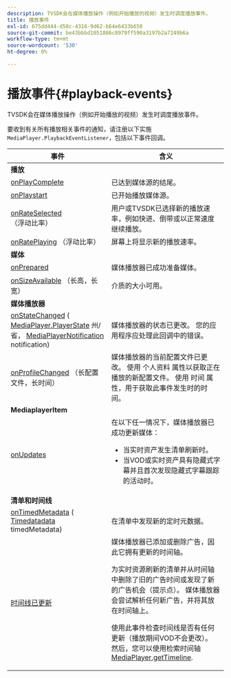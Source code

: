 ```yaml
---
description: TVSDK会在媒体播放操作（例如开始播放的视频）发生时调度播放事件。
title: 播放事件
exl-id: 675dd444-d58c-4316-9d62-b64e6433b650
source-git-commit: be43bbbd1051886c8979ff590a3197b2a7249b6a
workflow-type: tm+mt
source-wordcount: '530'
ht-degree: 0%

---
```


# 播放事件{#playback-events}

TVSDK会在媒体播放操作（例如开始播放的视频）发生时调度播放事件。

要收到有关所有播放相关事件的通知，请注册以下实施 `MediaPlayer.PlaybackEventListener`，包括以下事件回调。

<table frame="all" colsep="1" rowsep="1"> 
 <thead> 
  <tr rowsep="1"> 
   <th colname="1" class="entry"> 事件 </th> 
   <th colname="2" class="entry"> 含义 </th> 
  </tr> 
 </thead>
 <tbody> 
  <tr rowsep="1"> 
   <td colname="col1"><b>播放</b> </td> 
   <td colname="col2"> </td> 
  </tr> 
  <tr rowsep="1"> 
   <td colname="1"> <a href="https://help.adobe.com/en_US/primetime/api/psdk/javadoc_1.4/com/adobe/mediacore/MediaPlayer.PlaybackEventListener.html#onPlayComplete%28%29" format="html" scope="external"> onPlayComplete</a> </td> 
   <td colname="2"> 已达到媒体源的结尾。 </td> 
  </tr> 
  <tr rowsep="1"> 
   <td colname="1"> <a href="https://help.adobe.com/en_US/primetime/api/psdk/javadoc_1.4/com/adobe/mediacore/MediaPlayer.PlaybackEventListener.html#onPlayStart%28%29" format="html" scope="external"> onPlaystart</a> </td> 
   <td colname="2"> 已开始播放媒体源。 </td> 
  </tr> 
  <tr rowsep="1"> 
   <td colname="1"> <a href="https://help.adobe.com/en_US/primetime/api/psdk/javadoc_1.4/com/adobe/mediacore/MediaPlayer.PlaybackEventListener.html#onRateSelected%28float%29" format="html" scope="external"> onRateSelected</a> （浮动比率） </td> 
   <td colname="2"> 用户或TVSDK已选择新的播放速率，例如快进、倒带或以正常速度继续播放。 </td> 
  </tr> 
  <tr rowsep="1"> 
   <td colname="1"><a href="https://help.adobe.com/en_US/primetime/api/psdk/javadoc_1.4/com/adobe/mediacore/MediaPlayer.PlaybackEventListener.html#onRatePlaying%28float%29" format="html" scope="external"> onRatePlaying</a> （浮动比率） </td> 
   <td colname="2"> 屏幕上将显示新的播放速率。 </td> 
  </tr> 
  <tr rowsep="1"> 
   <td colname="col1"><b>媒体</b> </td> 
   <td colname="col2"> </td> 
  </tr> 
  <tr rowsep="1"> 
   <td colname="1"> <a href="https://help.adobe.com/en_US/primetime/api/psdk/javadoc_1.4/com/adobe/mediacore/MediaPlayer.PlaybackEventListener.html#onPrepared%28%29" format="html" scope="external"> onPrepared</a> </td> 
   <td colname="2"> 媒体播放器已成功准备媒体。 </td> 
  </tr> 
  <tr rowsep="1"> 
   <td colname="1"> <a href="https://help.adobe.com/en_US/primetime/api/psdk/javadoc_1.4/com/adobe/mediacore/MediaPlayer.PlaybackEventListener.html#onSizeAvailable%28long,%20long%29" format="html" scope="external"> onSizeAvailable</a> （长高，长宽） </td> 
   <td colname="2"> 介质的大小可用。 </td> 
  </tr> 
  <tr rowsep="1"> 
   <td colname="col1"><b>媒体播放器</b> </td> 
   <td colname="col2"> </td> 
  </tr> 
  <tr rowsep="1"> 
   <td colname="1"><a href="https://help.adobe.com/en_US/primetime/api/psdk/javadoc_1.4/com/adobe/mediacore/MediaPlayer.PlaybackEventListener.html#onStateChanged%28com.adobe.mediacore.MediaPlayer.PlayerState,com.adobe.mediacore.MediaPlayerNotification%29" format="html" scope="external"> onStateChanged</a> (<a href="https://help.adobe.com/en_US/primetime/api/psdk/javadoc_1.4/com/adobe/mediacore/MediaPlayer.PlayerState.html" format="html" scope="external"> MediaPlayer.PlayerState</a> 州/省， <a href="https://help.adobe.com/en_US/primetime/api/psdk/javadoc_1.4/com/adobe/mediacore/MediaPlayerNotification.html" format="html" scope="external"> MediaPlayerNotification</a> notification) </td> 
   <td colname="2"> 媒体播放器的状态已更改。 您的应用程序应处理此回调中的错误。 </td> 
  </tr> 
  <tr rowsep="1"> 
   <td colname="1"> <a href="https://help.adobe.com/en_US/primetime/api/psdk/javadoc_1.4/com/adobe/mediacore/MediaPlayer.PlaybackEventListener.html#onProfileChanged%28long,%20long%29" format="html" scope="external"> onProfileChanged</a> （长配置文件，长时间） </td> 
   <td colname="2"> 媒体播放器的当前配置文件已更改。 使用 <span class="codeph"> 个人资料</span> 属性以获取正在播放的新配置文件。 使用 <span class="codeph"> 时间</span> 属性，用于获取此事件发生时的时间。 </td> 
  </tr> 
  <tr rowsep="1"> 
   <td colname="col1"><b>MediaplayerItem</b> </td> 
   <td colname="col2"> </td> 
  </tr> 
  <tr rowsep="1"> 
   <td colname="1"><a href="https://help.adobe.com/en_US/primetime/api/psdk/javadoc_1.4/com/adobe/mediacore/MediaPlayer.PlaybackEventListener.html#onUpdated%28%29" format="html" scope="external"> onUpdates</a> </td> 
   <td colname="2">在以下任一情况下，媒体播放器已成功更新媒体： 
    <ul> 
     <li>当实时资产发生清单刷新时。</li> 
     <li>当VOD或实时资产具有隐藏式字幕并且首次发现隐藏式字幕跟踪的活动时。 </li> 
    </ul> </td> 
  </tr> 
  <tr rowsep="1"> 
   <td colname="col1"><b>清单和时间线</b></td> 
   <td colname="col2"> </td> 
  </tr> 
  <tr rowsep="1"> 
   <td colname="1"> <a href="https://help.adobe.com/en_US/primetime/api/psdk/javadoc_1.4/com/adobe/mediacore/MediaPlayer.PlaybackEventListener.html#onTimedMetadata%28com.adobe.mediacore.metadata.TimedMetadata%29" format="html" scope="external"> onTimedMetadata</a> (<a href="https://help.adobe.com/en_US/primetime/api/psdk/javadoc_1.4/com/adobe/mediacore/metadata/TimedMetadata.html" format="html" scope="external"> Timedatadata</a> timedMetadata) </td> 
   <td colname="2"> 在清单中发现新的定时元数据。 </td> 
  </tr> 
  <tr rowsep="0"> 
   <td colname="1"><a href="https://help.adobe.com/en_US/primetime/api/psdk/javadoc_1.4/com/adobe/mediacore/MediaPlayer.PlaybackEventListener.html#onTimelineUpdated%28%29" format="html" scope="external"> 时间线已更新</a> </td> 
   <td colname="2">媒体播放器已添加或删除广告，因此它拥有更新的时间轴。 <p>为实时资源刷新的清单并从时间轴中删除了旧的广告时间或发现了新的广告机会（提示点）。 媒体播放器会尝试解析任何新广告，并将其放在时间轴上。 </p><p> 使用此事件检查时间线是否有任何更新（播放期间VOD不会更改）。 然后，您可以使用检索时间轴 <a href="https://help.adobe.com/en_US/primetime/api/psdk/javadoc_1.4/com/adobe/mediacore/MediaPlayer.html#getTimeline%28%29" format="html" scope="external"> MediaPlayer.getTimeline</a>. </p> </td> 
  </tr> 
 </tbody> 
</table>
